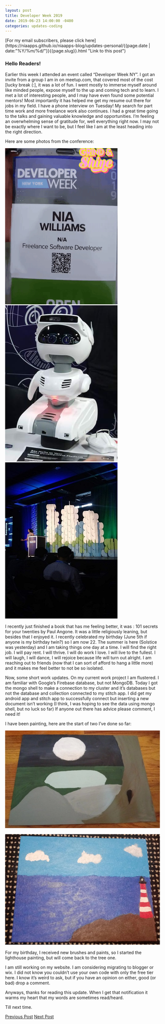 ```yaml
---
layout: post
title: Developer Week 2019
date: 2019-06-23 14:00:00 -0400
categories: updates-coding
---
```

<!-- Need to copy/paste to each post: -->
<div class="feed" markdown="1">
 [For my email subscribers, please click here](https://niaapps.github.io/niaapps-blog/updates-personal/{{page.date | date:"%Y/%m/%d/"}}{{page.slug}}.html "Link to this post")
</div>

### Hello Readers!

Earlier this week I attended an event called “Developer Week NY”. I got an invite from a group I am in on meetup.com, that covered most of the cost [lucky break (:], it was a lot of fun. I went mostly to immerse myself around like minded people, expose myself to the up and coming tech and to learn. I met a lot of interesting people, and I may have even found some potential mentors! Most importantly it has helped me get my resume out there for jobs in my field. I have a phone interview on Tuesday! My search for part time work and more freelance work also continues. I had a great time going to the talks and gaining valuable knowledge and opportunities. I’m feeling an overwhelming sense of gratitude for, well everything right now. I may not be exactly where I want to be, but I feel like I am at the least heading into the right direction.

Here are some photos from the conference:

<div class="scale-img">
<img id="" src="/../../images/dw.gif" alt="My bdage"> &nbsp;&nbsp;&nbsp; 
 <img id="" src="/../../images/dw2.jpg" alt="Misty Robotics display"> &nbsp;&nbsp;&nbsp; 
<img id="" src="/../../images/dw3.jpg" alt="Main Stage">
</div>

I recently just finished a book that has me feeling better, it was : 101 secrets for your twenties by Paul Angone. It was a little religiously leaning, but besides that I enjoyed it. I recently celebrated my birthday (June 5th if anyone is my birthday twin?) so I am now 22. The summer is here (Solstice was yesterday) and I am taking things one day at a time. I will find the right job. I will pay rent. I will thrive. I will do work I love. I will live to the fullest. I will laugh, I will dance, I will rejoice because life will turn out alright. I am reaching out to friends (now that I can sort of afford to hang a little more) and it makes me feel better to not be so isolated.

Now, some short work updates. On my current work project I am flustered. I am familiar with Google’s Firebase database, but not MongoDB. Today I got the mongo shell to make a connection to my cluster and it’s databases but not the database and collection connected to my stitch app. I did get my android app and stitch app to successfully connect but inserting a new document isn’t working (I think, I was hoping to see the data using mongo shell, but no luck so far) If anyone out there has advice please comment, I need it!

I have been painting, here are the start of two I’ve done so far:


<div class="scale-img">
<img id="" src="/../../images/tree.jpg" alt="Swamp and Tree painting base">
&nbsp;&nbsp;&nbsp;
<img id="lighthouse" src="/../../images/lighthouse.jpg" alt="Lighthouse Painting">
 </div>

For my birthday, I received new brushes and paints, so I started the lighthouse painting, but will come back to the tree one.

I am still working on my website. I am considering migrating to blogger or wix. I did not know you couldn’t use your own code with only the free tier here. I know it’s weird to ask, but if you have an opinion on either, good (or bad) drop a comment.

Anyways, thanks for reading this update. When I get that notification it warms my heart that my words are sometimes read/heard. 

Till next time.

<div class="button-post">
    <a href="https://niaapps.github.io/niaapps-blog/updates-personal/2019/04/12/growing-pains.html" class="post-button" id="button-nxt">Previous Post</a>
    <a href="https://niaapps.github.io/niaapps-blog/updates-personal/2019/06/30/self-discovery-journal-prompts.html" class="post-button" id="button-nxt">Next Post</a>
  </div>